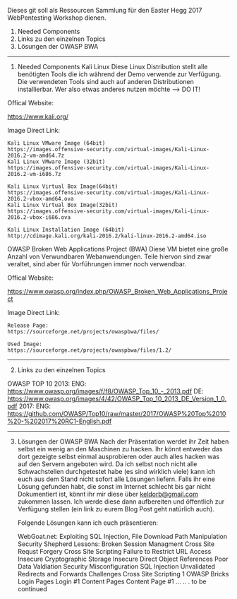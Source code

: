 Dieses git soll als Ressourcen Sammlung für den Easter Hegg 2017 WebPentesting Workshop dienen.

1. Needed Components
2. Links zu den einzelnen Topics
3. Lösungen der OWASP BWA

--------------------------------------
1. Needed Components
  Kali Linux
  Diese Linux Distribution stellt alle benötigten Tools die ich während der Demo verwende zur Verfügung.
  Die verwendeten Tools sind auch auf anderen Distributionen installierbar. Wer also etwas anderes nutzen möchte 
  --> DO IT!
  
  Offical Website:
  
  https://www.kali.org/
  
  Image Direct Link:
    
    Kali Linux VMware Image (64bit)
    https://images.offensive-security.com/virtual-images/Kali-Linux-2016.2-vm-amd64.7z
    Kali Linux VMware Image (32bit)
    https://images.offensive-security.com/virtual-images/Kali-Linux-2016.2-vm-i686.7z
    
    Kali Linux Virtual Box Image(64bit)
    https://images.offensive-security.com/virtual-images/Kali-Linux-2016.2-vbox-amd64.ova
    Kali Linux Virtual Box Image(32bit)
    https://images.offensive-security.com/virtual-images/Kali-Linux-2016.2-vbox-i686.ova
    
    Kali Linux Installation Image (64bit)
    http://cdimage.kali.org/kali-2016.2/kali-linux-2016.2-amd64.iso
    
  OWASP Broken Web Applications Project (BWA)
  Diese VM bietet eine große Anzahl von Verwundbaren Webanwendungen. Teile hiervon sind zwar veraltet, sind aber für Vorführungen 
  immer noch verwendbar.
  
  Offical Website:
  
  https://www.owasp.org/index.php/OWASP_Broken_Web_Applications_Project
  
  Image Direct Link:
    
    Release Page:
    https://sourceforge.net/projects/owaspbwa/files/
    
    Used Image:
    https://sourceforge.net/projects/owaspbwa/files/1.2/
 
--------------------------------------------------

2. Links zu den einzelnen Topics

  OWASP TOP 10
    2013: 
      ENG: https://www.owasp.org/images/f/f8/OWASP_Top_10_-_2013.pdf
      DE: https://www.owasp.org/images/4/42/OWASP_Top_10_2013_DE_Version_1_0.pdf
    2017:
      ENG: https://github.com/OWASP/Top10/raw/master/2017/OWASP%20Top%2010%20-%202017%20RC1-English.pdf
      
----------------------------------------------------

3. Lösungen der OWASP BWA
    Nach der Präsentation werdet ihr Zeit haben selbst ein wenig an den Maschinen zu hacken. Ihr könnt entweder das dort gezeigte 
    selbst einmal ausprobieren oder auch alles hacken was auf den Servern angeboten wird.
    Da ich selbst noch nicht alle Schwachstellen durchgetestet habe (es sind wirklich viele) kann ich euch aus dem Stand nicht sofort       alle Lösungen liefern. Falls ihr eine Lösung gefunden habt, die sonst im Internet schlecht bis gar nicht Dokumentiert ist, könnt ihr     mir diese über keldorb@gmail.com zukommen lassen. Ich werde diese dann aufbereiten und öffentlich zur Verfügung stellen (ein link zu     eurem Blog Post geht natürlich auch).
    
    Folgende Lösungen kann ich euch präsentieren:
    
      WebGoat.net: Exploiting SQL Injection, File Download Path Manipulation
      Security Shepherd
        Lessons:
          Broken Session Managment
          Cross Site Requst Forgery
         Cross Site Scripting
         Failure to Restrict URL Access
         Insecure Cryptographic Storage
         Insecure Direct Object References
         Poor Data Valdiation
         Security Misconfiguration
         SQL Injection
          Unvalidated Redirects and Forwards
        Challenges
          Cross Site Scripting 1
      OWASP Bricks
        Login Pages 
          Login #1
        Content Pages
          Content Page #1
     ...
     ..
     . to be continued
     
     
          
        
